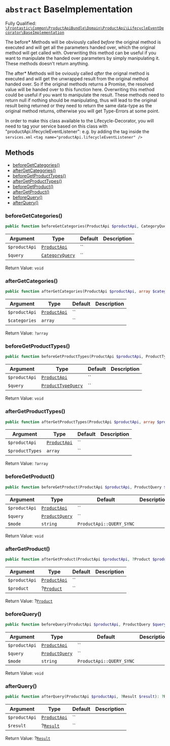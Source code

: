# `abstract`  BaseImplementation

Fully Qualified: [`\Frontastic\Common\ProductApiBundle\Domain\ProductApi\LifecycleEventDecorator\BaseImplementation`](../../../../../../src/php/ProductApiBundle/Domain/ProductApi/LifecycleEventDecorator/BaseImplementation.php)


The before* Methods will be obviously called *before* the original method is
executed and will get all the parameters handed over, which the original
method will get called with. Overwriting this method can be useful if you want
to manipulate the handed over parameters by simply manipulating it. These
methods doesn't return anything.

The after* Methods will be oviously called *after* the orignal method is
executed and will get the unwrapped result from the original method handed
over. So if the original methods returns a Promise, the resolved value will be
handed over to this function here. Overwriting this method could be useful if
you want to manipulate the result. These methods need to return null if
nothing should be manipulating, thus will lead to the original result being
returned or they need to return the same data-type as the original method
returns, otherwise you will get Type-Errors at some point.

In order to make this class available to the Lifecycle-Decorator, you will
need to tag your service based on this class with
"productApi.lifecycleEventListener": e.g. by adding the tag inside the
`services.xml` ``` <tag name="productApi.lifecycleEventListener" /> ```

## Methods

* [beforeGetCategories()](#beforegetcategories)
* [afterGetCategories()](#aftergetcategories)
* [beforeGetProductTypes()](#beforegetproducttypes)
* [afterGetProductTypes()](#aftergetproducttypes)
* [beforeGetProduct()](#beforegetproduct)
* [afterGetProduct()](#aftergetproduct)
* [beforeQuery()](#beforequery)
* [afterQuery()](#afterquery)


### beforeGetCategories()


```php
public function beforeGetCategories(ProductApi $productApi, CategoryQuery $query): void
```






Argument|Type|Default|Description
--------|----|-------|-----------
`$productApi`|[`ProductApi`](../../ProductApi.md)|``|
`$query`|[`CategoryQuery`](../Query/CategoryQuery.md)|``|

Return Value: `void`

### afterGetCategories()


```php
public function afterGetCategories(ProductApi $productApi, array $categories): ?array
```






Argument|Type|Default|Description
--------|----|-------|-----------
`$productApi`|[`ProductApi`](../../ProductApi.md)|``|
`$categories`|`array`|``|

Return Value: `?array`

### beforeGetProductTypes()


```php
public function beforeGetProductTypes(ProductApi $productApi, ProductTypeQuery $query): void
```






Argument|Type|Default|Description
--------|----|-------|-----------
`$productApi`|[`ProductApi`](../../ProductApi.md)|``|
`$query`|[`ProductTypeQuery`](../Query/ProductTypeQuery.md)|``|

Return Value: `void`

### afterGetProductTypes()


```php
public function afterGetProductTypes(ProductApi $productApi, array $productTypes): ?array
```






Argument|Type|Default|Description
--------|----|-------|-----------
`$productApi`|[`ProductApi`](../../ProductApi.md)|``|
`$productTypes`|`array`|``|

Return Value: `?array`

### beforeGetProduct()


```php
public function beforeGetProduct(ProductApi $productApi, ProductQuery $query, string $mode = ProductApi::QUERY_SYNC): void
```






Argument|Type|Default|Description
--------|----|-------|-----------
`$productApi`|[`ProductApi`](../../ProductApi.md)|``|
`$query`|[`ProductQuery`](../Query/ProductQuery.md)|``|
`$mode`|`string`|`ProductApi::QUERY_SYNC`|

Return Value: `void`

### afterGetProduct()


```php
public function afterGetProduct(ProductApi $productApi, ?Product $product): ?Product
```






Argument|Type|Default|Description
--------|----|-------|-----------
`$productApi`|[`ProductApi`](../../ProductApi.md)|``|
`$product`|?[`Product`](../../Product.md)|``|

Return Value: ?[`Product`](../../Product.md)

### beforeQuery()


```php
public function beforeQuery(ProductApi $productApi, ProductQuery $query, string $mode = ProductApi::QUERY_SYNC): void
```






Argument|Type|Default|Description
--------|----|-------|-----------
`$productApi`|[`ProductApi`](../../ProductApi.md)|``|
`$query`|[`ProductQuery`](../Query/ProductQuery.md)|``|
`$mode`|`string`|`ProductApi::QUERY_SYNC`|

Return Value: `void`

### afterQuery()


```php
public function afterQuery(ProductApi $productApi, ?Result $result): ?Result
```






Argument|Type|Default|Description
--------|----|-------|-----------
`$productApi`|[`ProductApi`](../../ProductApi.md)|``|
`$result`|?[`Result`](../Result.md)|``|

Return Value: ?[`Result`](../Result.md)

